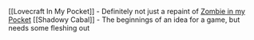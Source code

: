 [[Lovecraft In My Pocket]] - Definitely not just a repaint of [Zombie in my Pocket](https://boardgamegeek.com/boardgame/33468/zombie-my-pocket)
[[Shadowy Cabal]] - The beginnings of an idea for a game, but needs some fleshing out